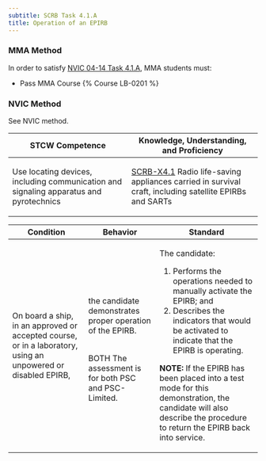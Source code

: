 ```yaml
---
subtitle: SCRB Task 4.1.A 
title: Operation of an EPIRB
---
```



### MMA Method

In order to satisfy  [NVIC 04-14  Task  4.1.A](/stcw23/assets/images/nvic-04-14.pdf), MMA students must:

* Pass MMA Course {% Course LB-0201 %}


### NVIC Method

<a onclick="togglevisibility('nvic_methods')" >See NVIC method.</a>

<div id='nvic_methods' class='hide'>

<table>
<thead>
<tr>
<th class='forty'> STCW Competence </th>
<th class='sixty'> Knowledge, Understanding, and Proficiency </th>
</tr>
</thead>




<tbody>
<tr><td markdown='1'>

Use locating devices, including communication and signaling apparatus and pyrotechnics

</td><td markdown='1'>

[SCRB-X4.1](../../tables/621.html#SCRB-X4.1) Radio life-saving appliances carried in survival craft, including satellite EPIRBs and SARTs

</td></tr>


</tbody>
</table>


<table>
<thead>
<tr><th class='twenty'>  Condition </th><th class='twenty'> Behavior </th><th  class='sixty'>Standard </th></tr>
</thead>
<tbody >



<tr><td markdown='1'>

On board a ship, in an approved or accepted course, or in a laboratory, using an unpowered or disabled EPIRB,

</td><td markdown='1'>

the candidate demonstrates proper operation of the EPIRB.

<br>

<div class="tooltip">BOTH
<span class="tooltiptext">
The assessment is for both PSC and PSC-Limited.
</span>
</div>


</td><td markdown='1'>

The candidate:

1. Performs the operations needed to manually activate the EPIRB; and 
2. Describes the indicators that would be activated to indicate that the EPIRB is operating. 

**NOTE:**  If the EPIRB has been placed into a test mode for this demonstration, the candidate will also describe the procedure to return the EPIRB back into service. 

</td></tr>
</tbody>
</table>
</div>
